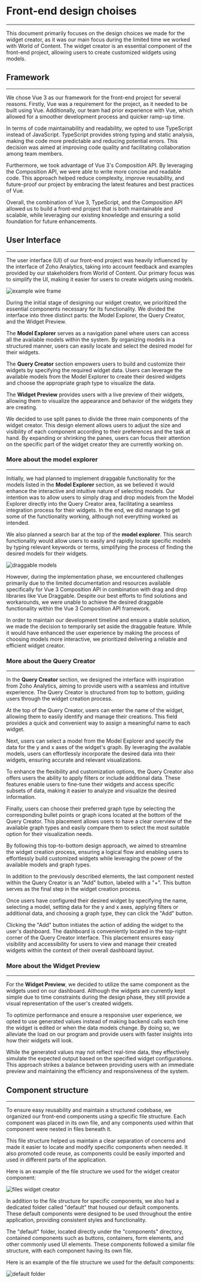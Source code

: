 
# Front-end design choises
***

This document primarily focuses on the design choices we made for the widget creator, as it was our main focus during the limited time we worked with World of Content. The widget creator is an essential component of the front-end project, allowing users to create customized widgets using models.

## Framework
***

We chose Vue 3 as our framework for the front-end project for several reasons. Firstly, Vue was a requirement for the project, as it needed to be built using Vue. Additionally, our team had prior experience with Vue, which allowed for a smoother development process and quicker ramp-up time.

In terms of code maintainability and readability, we opted to use TypeScript instead of JavaScript. TypeScript provides strong typing and static analysis, making the code more predictable and reducing potential errors. This decision was aimed at improving code quality and facilitating collaboration among team members.

Furthermore, we took advantage of Vue 3's Composition API. By leveraging the Composition API, we were able to write more concise and readable code. This approach helped reduce complexity, improve reusability, and future-proof our project by embracing the latest features and best practices of Vue.

Overall, the combination of Vue 3, TypeScript, and the Composition API allowed us to build a front-end project that is both maintainable and scalable, while leveraging our existing knowledge and ensuring a solid foundation for future enhancements.

## User Interface
***
The user interface (UI) of our front-end project was heavily influenced by the interface of Zoho Analytics, taking into account feedback and examples provided by our stakeholders from World of Content. Our primary focus was to simplify the UI, making it easier for users to create widgets using models.

![example wire frame](https://github.com/Null-Not-Found/DashBuddy-Documentation/blob/main/Learning%20Outcomes/Images/widget%20creator%20wire%20frame.png)

During the initial stage of designing our widget creator, we prioritized the essential components necessary for its functionality. We divided the interface into three distinct parts: the Model Explorer, the Query Creator, and the Widget Preview.

The **Model Explorer** serves as a navigation panel where users can access all the available models within the system. By organizing models in a structured manner, users can easily locate and select the desired model for their widgets.

The **Query Creator** section empowers users to build and customize their widgets by specifying the required widget data. Users can leverage the available models from the Model Explorer to create their desired widgets and choose the appropriate graph type to visualize the data.

The **Widget Preview** provides users with a live preview of their widgets, allowing them to visualize the appearance and behavior of the widgets they are creating. 

We decided to use split panes to divide the three main components of the widget creator. This design element allows users to adjust the size and visibility of each component according to their preferences and the task at hand. By expanding or shrinking the panes, users can focus their attention on the specific part of the widget creator they are currently working on.

### More about the **model explorer**
***
Initially, we had planned to implement draggable functionality for the models listed in the **Model Explorer** section, as we believed it would enhance the interactive and intuitive nature of selecting models. Our intention was to allow users to simply drag and drop models from the Model Explorer directly into the Query Creator area, facilitating a seamless integration process for their widgets. In the end, we did manage to get some of the functionality working, although not everything worked as intended.

We also planned a search bar at the top of the **model explorer**. This search functionality would allow users to easily and rapidly locate specific models by typing relevant keywords or terms, simplifying the process of finding the desired models for their widgets.

![draggable models](https://github.com/Null-Not-Found/DashBuddy-Documentation/blob/main/Learning%20Outcomes/Images/Draggable%20models%20.png)

However, during the implementation phase, we encountered challenges primarily due to the limited documentation and resources available specifically for Vue 3 Composition API in combination with drag and drop libraries like Vue Draggable. Despite our best efforts to find solutions and workarounds, we were unable to achieve the desired draggable functionality within the Vue 3 Composition API framework.

In order to maintain our development timeline and ensure a stable solution, we made the decision to temporarily set aside the draggable feature. While it would have enhanced the user experience by making the process of choosing models more interactive, we prioritized delivering a reliable and efficient widget creator.

### More about the **Query Creator**
***
In the **Query Creator** section, we designed the interface with inspiration from Zoho Analytics, aiming to provide users with a seamless and intuitive experience. The Query Creator is structured from top to bottom, guiding users through the widget creation process.

At the top of the Query Creator, users can enter the name of the widget, allowing them to easily identify and manage their creations. This field provides a quick and convenient way to assign a meaningful name to each widget.

Next, users can select a model from the Model Explorer and specify the data for the y and x axes of the widget's graph. By leveraging the available models, users can effortlessly incorporate the desired data into their widgets, ensuring accurate and relevant visualizations.

To enhance the flexibility and customization options, the Query Creator also offers users the ability to apply filters or include additional data. These features enable users to fine-tune their widgets and access specific subsets of data, making it easier to analyze and visualize the desired information.

Finally, users can choose their preferred graph type by selecting the corresponding bullet points or graph icons located at the bottom of the Query Creator. This placement allows users to have a clear overview of the available graph types and easily compare them to select the most suitable option for their visualization needs.

By following this top-to-bottom design approach, we aimed to streamline the widget creation process, ensuring a logical flow and enabling users to effortlessly build customized widgets while leveraging the power of the available models and graph types.

In addition to the previously described elements, the last component nested within the Query Creator is an "Add" button, labeled with a "+". This button serves as the final step in the widget creation process.

Once users have configured their desired widget by specifying the name, selecting a model, setting data for the y and x axes, applying filters or additional data, and choosing a graph type, they can click the "Add" button.

Clicking the "Add" button initiates the action of adding the widget to the user's dashboard. The dashboard is conveniently located in the top-right corner of the Query Creator interface. This placement ensures easy visibility and accessibility for users to view and manage their created widgets within the context of their overall dashboard layout.

### More about the **Widget Preview**
***
For the **Widget Preview**, we decided to utilize the same component as the widgets used on our dashboard. Although the widgets are currently kept simple due to time constraints during the design phase, they still provide a visual representation of the user's created widgets.

To optimize performance and ensure a responsive user experience, we opted to use generated values instead of making backend calls each time the widget is edited or when the data models change. By doing so, we alleviate the load on our program and provide users with faster insights into how their widgets will look.

While the generated values may not reflect real-time data, they effectively simulate the expected output based on the specified widget configurations. This approach strikes a balance between providing users with an immediate preview and maintaining the efficiency and responsiveness of the system.

## Component structure
***
To ensure easy reusability and maintain a structured codebase, we organized our front-end components using a specific file structure. Each component was placed in its own file, and any components used within that component were nested in files beneath it.

This file structure helped us maintain a clear separation of concerns and made it easier to locate and modify specific components when needed. It also promoted code reuse, as components could be easily imported and used in different parts of the application.

Here is an example of the file structure we used for the widget creator component:

![files widget creator](https://github.com/Null-Not-Found/DashBuddy-Documentation/blob/main/Learning%20Outcomes/Images/Widget%20creator%20files%20.png)

In addition to the file structure for specific components, we also had a dedicated folder called "default" that housed our default components. These default components were designed to be used throughout the entire application, providing consistent styles and functionality.

The "default" folder, located directly under the "components" directory, contained components such as buttons, containers, form elements, and other commonly used UI elements. These components followed a similar file structure, with each component having its own file.

Here is an example of the file structure we used for the default components:

![default folder](https://github.com/Null-Not-Found/DashBuddy-Documentation/blob/main/Learning%20Outcomes/Images/default%20folder.png)






